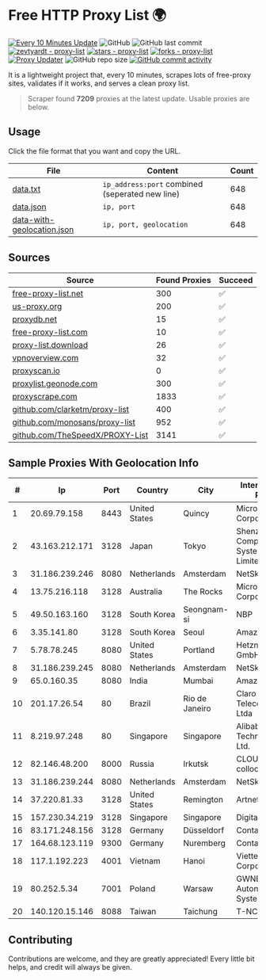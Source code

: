 
# Free HTTP Proxy List 🌍

[![Every 10 Minutes Update](https://github.com/mertguvencli/http-proxy-list/actions/workflows/main.yml/badge.svg?branch=main)](https://github.com/mertguvencli/http-proxy-list/actions/workflows/main.yml)
![GitHub](https://img.shields.io/github/license/mertguvencli/http-proxy-list)
![GitHub last commit](https://img.shields.io/github/last-commit/mertguvencli/http-proxy-list)
[![zevtyardt - proxy-list](https://img.shields.io/static/v1?label=zevtyardt&message=proxy-list&color=blue&logo=github)](https://github.com/zevtyardt/proxy-list "Go to GitHub repo")
[![stars - proxy-list](https://img.shields.io/github/stars/zevtyardt/proxy-list?style=social)](https://github.com/zevtyardt/proxy-list)
[![forks - proxy-list](https://img.shields.io/github/forks/zevtyardt/proxy-list?style=social)](https://github.com/zevtyardt/proxy-list)
[![Proxy Updater](https://github.com/zevtyardt/proxy-list/workflows/Proxy%20Updater/badge.svg)](https://github.com/zevtyardt/proxy-list/actions?query=workflow:"Proxy+Updater")
![GitHub repo size](https://img.shields.io/github/repo-size/zevtyardt/proxy-list)
[![GitHub commit activity](https://img.shields.io/github/commit-activity/m/zevtyardt/proxy-list?logo=commits)](https://github.com/zevtyardt/proxy-list/commits/main)

It is a lightweight project that, every 10 minutes, scrapes lots of free-proxy sites, validates if it works, and serves a clean proxy list.

> Scraper found **7209** proxies at the latest update. Usable proxies are below.

## Usage

Click the file format that you want and copy the URL.

|File|Content|Count|
|----|-------|-----|
|[data.txt](https://raw.githubusercontent.com/mertguvencli/http-proxy-list/main/proxy-list/data.txt)|`ip_address:port` combined (seperated new line)|648|
|[data.json](https://raw.githubusercontent.com/mertguvencli/http-proxy-list/main/proxy-list/data.json)|`ip, port`|648|
|[data-with-geolocation.json](https://raw.githubusercontent.com/mertguvencli/http-proxy-list/main/proxy-list/data-with-geolocation.json)|`ip, port, geolocation`|648|

## Sources

|Source|Found Proxies|Succeed|
|------|-------------|-------|
|[free-proxy-list.net](https://free-proxy-list.net)|300|✅|
|[us-proxy.org](https://www.us-proxy.org)|200|✅|
|[proxydb.net](http://proxydb.net)|15|✅|
|[free-proxy-list.com](https://free-proxy-list.com/?page=&port=&type%5B%5D=http&type%5B%5D=https&up_time=0&search=Search)|10|✅|
|[proxy-list.download](https://www.proxy-list.download/HTTP)|26|✅|
|[vpnoverview.com](https://vpnoverview.com/privacy/anonymous-browsing/free-proxy-servers)|32|✅|
|[proxyscan.io](https://www.proxyscan.io)|0|✅|
|[proxylist.geonode.com](https://proxylist.geonode.com/api/proxy-list?limit=300&page=1&sort_by=lastChecked&sort_type=desc&protocols=http,https)|300|✅|
|[proxyscrape.com](https://api.proxyscrape.com/v2/?request=displayproxies&protocol=http&timeout=10000&country=all&ssl=all&anonymity=all)|1833|✅|
|[github.com/clarketm/proxy-list](https://raw.githubusercontent.com/clarketm/proxy-list/master/proxy-list-raw.txt)|400|✅|
|[github.com/monosans/proxy-list](https://raw.githubusercontent.com/monosans/proxy-list/main/proxies/http.txt)|952|✅|
|[github.com/TheSpeedX/PROXY-List](https://raw.githubusercontent.com/TheSpeedX/PROXY-List/master/http.txt)|3141|✅|


## Sample Proxies With Geolocation Info

|#|Ip|Port|Country|City|Internet Service Provider|
|-|--|----|-------|----|-------------------------|
|1|20.69.79.158|8443|United States|Quincy|Microsoft Corporation|
|2|43.163.212.171|3128|Japan|Tokyo|Shenzhen Tencent Computer Systems Company Limited|
|3|31.186.239.246|8080|Netherlands|Amsterdam|NetSkope Inc|
|4|13.75.216.118|3128|Australia|The Rocks|Microsoft Corporation|
|5|49.50.163.160|3128|South Korea|Seongnam-si|NBP|
|6|3.35.141.80|3128|South Korea|Seoul|Amazon.com, Inc.|
|7|5.78.78.245|8080|United States|Portland|Hetzner Online GmbH|
|8|31.186.239.245|8080|Netherlands|Amsterdam|NetSkope Inc|
|9|65.0.160.35|8080|India|Mumbai|Amazon.com|
|10|201.17.26.54|80|Brazil|Rio de Janeiro|Claro NXT Telecomunicacoes Ltda|
|11|8.219.97.248|80|Singapore|Singapore|Alibaba (US) Technology Co., Ltd.|
|12|82.146.48.200|8000|Russia|Irkutsk|CLOUD WebDC collocation|
|13|31.186.239.244|8080|Netherlands|Amsterdam|NetSkope Inc|
|14|37.220.81.33|3128|United States|Remington|Artnet Sp. z o.o.|
|15|157.230.34.219|3128|Singapore|Singapore|DigitalOcean, LLC|
|16|83.171.248.156|3128|Germany|Düsseldorf|Contabo GmbH|
|17|164.68.123.119|9300|Germany|Nuremberg|Contabo GmbH|
|18|117.1.192.223|4001|Vietnam|Hanoi|Viettel Corporation|
|19|80.252.5.34|7001|Poland|Warsaw|GWNET Autonomus System|
|20|140.120.15.146|8088|Taiwan|Taichung|T-NCHU.EDU.TW|



## Contributing

Contributions are welcome, and they are greatly appreciated! Every
little bit helps, and credit will always be given.

